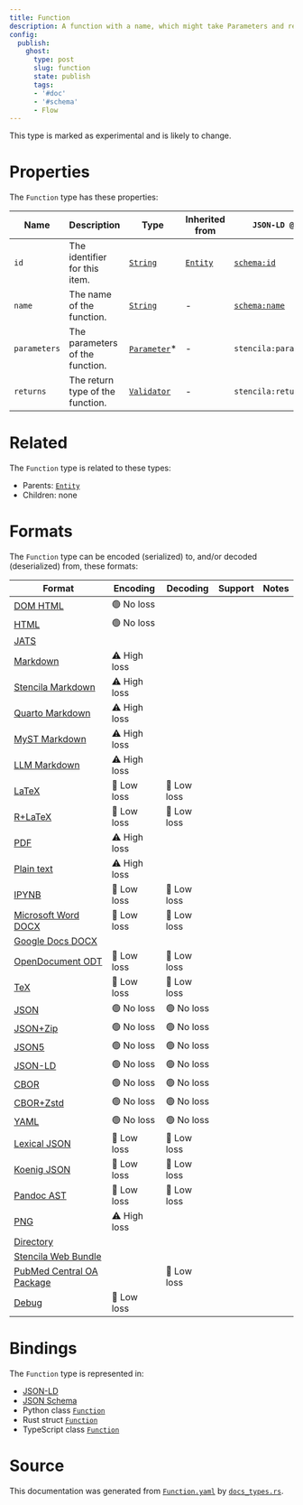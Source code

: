 ```yaml
---
title: Function
description: A function with a name, which might take Parameters and return a value of a certain type.
config:
  publish:
    ghost:
      type: post
      slug: function
      state: publish
      tags:
      - '#doc'
      - '#schema'
      - Flow
---
```


This type is marked as experimental and is likely to change.

# Properties

The `Function` type has these properties:

| Name         | Description                      | Type                                                                      | Inherited from                                                     | `JSON-LD @id`                            | Aliases     |
| ------------ | -------------------------------- | ------------------------------------------------------------------------- | ------------------------------------------------------------------ | ---------------------------------------- | ----------- |
| `id`         | The identifier for this item.    | [`String`](https://stencila.ghost.io/docs/reference/schema/string)        | [`Entity`](https://stencila.ghost.io/docs/reference/schema/entity) | [`schema:id`](https://schema.org/id)     | -           |
| `name`       | The name of the function.        | [`String`](https://stencila.ghost.io/docs/reference/schema/string)        | -                                                                  | [`schema:name`](https://schema.org/name) | -           |
| `parameters` | The parameters of the function.  | [`Parameter`](https://stencila.ghost.io/docs/reference/schema/parameter)* | -                                                                  | `stencila:parameters`                    | `parameter` |
| `returns`    | The return type of the function. | [`Validator`](https://stencila.ghost.io/docs/reference/schema/validator)  | -                                                                  | `stencila:returns`                       | -           |

# Related

The `Function` type is related to these types:

- Parents: [`Entity`](https://stencila.ghost.io/docs/reference/schema/entity)
- Children: none

# Formats

The `Function` type can be encoded (serialized) to, and/or decoded (deserialized) from, these formats:

| Format                                                                               | Encoding     | Decoding   | Support | Notes |
| ------------------------------------------------------------------------------------ | ------------ | ---------- | ------- | ----- |
| [DOM HTML](https://stencila.ghost.io/docs/reference/formats/dom.html)                | 🟢 No loss    |            |         |
| [HTML](https://stencila.ghost.io/docs/reference/formats/html)                        | 🟢 No loss    |            |         |
| [JATS](https://stencila.ghost.io/docs/reference/formats/jats)                        |              |            |         |
| [Markdown](https://stencila.ghost.io/docs/reference/formats/md)                      | ⚠️ High loss |            |         |
| [Stencila Markdown](https://stencila.ghost.io/docs/reference/formats/smd)            | ⚠️ High loss |            |         |
| [Quarto Markdown](https://stencila.ghost.io/docs/reference/formats/qmd)              | ⚠️ High loss |            |         |
| [MyST Markdown](https://stencila.ghost.io/docs/reference/formats/myst)               | ⚠️ High loss |            |         |
| [LLM Markdown](https://stencila.ghost.io/docs/reference/formats/llmd)                | ⚠️ High loss |            |         |
| [LaTeX](https://stencila.ghost.io/docs/reference/formats/latex)                      | 🔷 Low loss   | 🔷 Low loss |         |
| [R+LaTeX](https://stencila.ghost.io/docs/reference/formats/rnw)                      | 🔷 Low loss   | 🔷 Low loss |         |
| [PDF](https://stencila.ghost.io/docs/reference/formats/pdf)                          | ⚠️ High loss |            |         |
| [Plain text](https://stencila.ghost.io/docs/reference/formats/text)                  | ⚠️ High loss |            |         |
| [IPYNB](https://stencila.ghost.io/docs/reference/formats/ipynb)                      | 🔷 Low loss   | 🔷 Low loss |         |
| [Microsoft Word DOCX](https://stencila.ghost.io/docs/reference/formats/docx)         | 🔷 Low loss   | 🔷 Low loss |         |
| [Google Docs DOCX](https://stencila.ghost.io/docs/reference/formats/gdocx)           |              |            |         |
| [OpenDocument ODT](https://stencila.ghost.io/docs/reference/formats/odt)             | 🔷 Low loss   | 🔷 Low loss |         |
| [TeX](https://stencila.ghost.io/docs/reference/formats/tex)                          | 🔷 Low loss   | 🔷 Low loss |         |
| [JSON](https://stencila.ghost.io/docs/reference/formats/json)                        | 🟢 No loss    | 🟢 No loss  |         |
| [JSON+Zip](https://stencila.ghost.io/docs/reference/formats/json.zip)                | 🟢 No loss    | 🟢 No loss  |         |
| [JSON5](https://stencila.ghost.io/docs/reference/formats/json5)                      | 🟢 No loss    | 🟢 No loss  |         |
| [JSON-LD](https://stencila.ghost.io/docs/reference/formats/jsonld)                   | 🟢 No loss    | 🟢 No loss  |         |
| [CBOR](https://stencila.ghost.io/docs/reference/formats/cbor)                        | 🟢 No loss    | 🟢 No loss  |         |
| [CBOR+Zstd](https://stencila.ghost.io/docs/reference/formats/cbor.zstd)              | 🟢 No loss    | 🟢 No loss  |         |
| [YAML](https://stencila.ghost.io/docs/reference/formats/yaml)                        | 🟢 No loss    | 🟢 No loss  |         |
| [Lexical JSON](https://stencila.ghost.io/docs/reference/formats/lexical)             | 🔷 Low loss   | 🔷 Low loss |         |
| [Koenig JSON](https://stencila.ghost.io/docs/reference/formats/koenig)               | 🔷 Low loss   | 🔷 Low loss |         |
| [Pandoc AST](https://stencila.ghost.io/docs/reference/formats/pandoc)                | 🔷 Low loss   | 🔷 Low loss |         |
| [PNG](https://stencila.ghost.io/docs/reference/formats/png)                          | ⚠️ High loss |            |         |
| [Directory](https://stencila.ghost.io/docs/reference/formats/directory)              |              |            |         |
| [Stencila Web Bundle](https://stencila.ghost.io/docs/reference/formats/swb)          |              |            |         |
| [PubMed Central OA Package](https://stencila.ghost.io/docs/reference/formats/pmcoap) |              | 🔷 Low loss |         |
| [Debug](https://stencila.ghost.io/docs/reference/formats/debug)                      | 🔷 Low loss   |            |         |

# Bindings

The `Function` type is represented in:

- [JSON-LD](https://stencila.org/Function.jsonld)
- [JSON Schema](https://stencila.org/Function.schema.json)
- Python class [`Function`](https://github.com/stencila/stencila/blob/main/python/python/stencila/types/function.py)
- Rust struct [`Function`](https://github.com/stencila/stencila/blob/main/rust/schema/src/types/function.rs)
- TypeScript class [`Function`](https://github.com/stencila/stencila/blob/main/ts/src/types/Function.ts)

# Source

This documentation was generated from [`Function.yaml`](https://github.com/stencila/stencila/blob/main/schema/Function.yaml) by [`docs_types.rs`](https://github.com/stencila/stencila/blob/main/rust/schema-gen/src/docs_types.rs).
